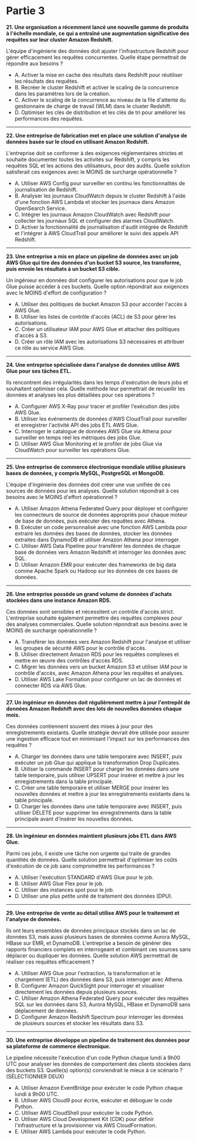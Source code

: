 # Partie 3

**21. Une organisation a récemment lancé une nouvelle gamme de produits à l'échelle mondiale, ce qui a entraîné une augmentation significative des requêtes sur leur cluster Amazon Redshift.**

L'équipe d'ingénierie des données doit ajuster l'infrastructure Redshift pour gérer efficacement les requêtes concurrentes. Quelle étape permettrait de répondre aux besoins ?

- A. Activer la mise en cache des résultats dans Redshift pour réutiliser les résultats des requêtes.
- B. Recréer le cluster Redshift et activer le scaling de la concurrence dans les paramètres lors de la création.
- C. Activer le scaling de la concurrence au niveau de la file d'attente du gestionnaire de charge de travail (WLM) dans le cluster Redshift.
- D. Optimiser les clés de distribution et les clés de tri pour améliorer les performances des requêtes.

---

**22. Une entreprise de fabrication met en place une solution d'analyse de données basée sur le cloud en utilisant Amazon Redshift.**

L'entreprise doit se conformer à des exigences réglementaires strictes et souhaite documenter toutes les activités sur Redshift, y compris les requêtes SQL et les actions des utilisateurs, pour des audits. Quelle solution satisferait ces exigences avec le MOINS de surcharge opérationnelle ?

- A. Utiliser AWS Config pour surveiller en continu les fonctionnalités de journalisation de Redshift.
- B. Analyser les journaux CloudWatch depuis le cluster Redshift à l'aide d'une fonction AWS Lambda et stocker les journaux dans Amazon OpenSearch Service.
- C. Intégrer les journaux Amazon CloudWatch avec Redshift pour collecter les journaux SQL et configurer des alarmes CloudWatch.
- D. Activer la fonctionnalité de journalisation d'audit intégrée de Redshift et l'intégrer à AWS CloudTrail pour améliorer le suivi des appels API Redshift.

---

**23. Une entreprise a mis en place un pipeline de données avec un job AWS Glue qui tire des données d'un bucket S3 source, les transforme, puis envoie les résultats à un bucket S3 cible.**

Un ingénieur en données doit configurer les autorisations pour que le job Glue puisse accéder à ces buckets. Quelle option répondrait aux exigences avec le MOINS d'effort de configuration ?

- A. Utiliser des politiques de bucket Amazon S3 pour accorder l'accès à AWS Glue.
- B. Utiliser les listes de contrôle d'accès (ACL) de S3 pour gérer les autorisations.
- C. Créer un utilisateur IAM pour AWS Glue et attacher des politiques d'accès à S3.
- D. Créer un rôle IAM avec les autorisations S3 nécessaires et attribuer ce rôle au service AWS Glue.

---

**24. Une entreprise spécialisée dans l'analyse de données utilise AWS Glue pour ses tâches ETL.**

Ils rencontrent des irrégularités dans les temps d'exécution de leurs jobs et souhaitent optimiser cela. Quelle méthode leur permettrait de recueillir les données et analyses les plus détaillées pour ces opérations ?

- A. Configurer AWS X-Ray pour tracer et profiler l'exécution des jobs AWS Glue.
- B. Utiliser les événements de données d'AWS CloudTrail pour surveiller et enregistrer l'activité API des jobs ETL AWS Glue.
- C. Interroger le catalogue de données AWS Glue via Athena pour surveiller en temps réel les métriques des jobs Glue.
- D. Utiliser AWS Glue Monitoring et le profiler de jobs Glue via CloudWatch pour surveiller les opérations Glue.

---

**25. Une entreprise de commerce électronique mondiale utilise plusieurs bases de données, y compris MySQL, PostgreSQL et MongoDB.**

L'équipe d'ingénierie des données doit créer une vue unifiée de ces sources de données pour les analyses. Quelle solution répondrait à ces besoins avec le MOINS d'effort opérationnel ?

- A. Utiliser Amazon Athena Federated Query pour déployer et configurer les connecteurs de source de données appropriés pour chaque moteur de base de données, puis exécuter des requêtes avec Athena.
- B. Exécuter un code personnalisé avec une fonction AWS Lambda pour extraire les données des bases de données, stocker les données extraites dans DynamoDB et utiliser Amazon Athena pour interroger.
- C. Utiliser AWS Data Pipeline pour transférer les données de chaque base de données vers Amazon Redshift et interroger les données avec SQL.
- D. Utiliser Amazon EMR pour exécuter des frameworks de big data comme Apache Spark ou Hadoop sur les données de ces bases de données.

---

**26. Une entreprise possède un grand volume de données d'achats stockées dans une instance Amazon RDS.**

Ces données sont sensibles et nécessitent un contrôle d'accès strict. L'entreprise souhaite également permettre des requêtes complexes pour des analyses commerciales. Quelle solution répondrait aux besoins avec le MOINS de surcharge opérationnelle ?

- A. Transférer les données vers Amazon Redshift pour l'analyse et utiliser les groupes de sécurité AWS pour le contrôle d'accès.
- B. Utiliser directement Amazon RDS pour les requêtes complexes et mettre en œuvre des contrôles d'accès RDS.
- C. Migrer les données vers un bucket Amazon S3 et utiliser IAM pour le contrôle d'accès, avec Amazon Athena pour les requêtes et analyses.
- D. Utiliser AWS Lake Formation pour configurer un lac de données et connecter RDS via AWS Glue.

---

**27. Un ingénieur en données doit régulièrement mettre à jour l'entrepôt de données Amazon Redshift avec des lots de nouvelles données chaque mois.**

Ces données contiennent souvent des mises à jour pour des enregistrements existants. Quelle stratégie devrait être utilisée pour assurer une ingestion efficace tout en minimisant l'impact sur les performances des requêtes ?

- A. Charger les données dans une table temporaire avec INSERT, puis exécuter un job Glue qui applique la transformation Drop Duplicates.
- B. Utiliser la commande INSERT pour charger les données dans une table temporaire, puis utiliser UPSERT pour insérer et mettre à jour les enregistrements dans la table principale.
- C. Créer une table temporaire et utiliser MERGE pour insérer les nouvelles données et mettre à jour les enregistrements existants dans la table principale.
- D. Charger les données dans une table temporaire avec INSERT, puis utiliser DELETE pour supprimer les enregistrements dans la table principale avant d'insérer les nouvelles données.

---

**28. Un ingénieur en données maintient plusieurs jobs ETL dans AWS Glue.**

Parmi ces jobs, il existe une tâche non urgente qui traite de grandes quantités de données. Quelle solution permettrait d'optimiser les coûts d'exécution de ce job sans compromettre les performances ?

- A. Utiliser l'exécution STANDARD d'AWS Glue pour le job.
- B. Utiliser AWS Glue Flex pour le job.
- C. Utiliser des instances spot pour le job.
- D. Utiliser une plus petite unité de traitement des données (DPU).

---

**29. Une entreprise de vente au détail utilise AWS pour le traitement et l'analyse de données.**

Ils ont leurs ensembles de données principaux stockés dans un lac de données S3, mais aussi plusieurs bases de données comme Aurora MySQL, HBase sur EMR, et DynamoDB. L'entreprise a besoin de générer des rapports financiers complets en interrogeant et combinant ces sources sans déplacer ou dupliquer les données. Quelle solution AWS permettrait de réaliser ces requêtes efficacement ?

- A. Utiliser AWS Glue pour l'extraction, la transformation et le chargement (ETL) des données dans S3, puis interroger avec Athena.
- B. Configurer Amazon QuickSight pour interroger et visualiser directement les données depuis plusieurs sources.
- C. Utiliser Amazon Athena Federated Query pour exécuter des requêtes SQL sur les données dans S3, Aurora MySQL, HBase et DynamoDB sans déplacement de données.
- D. Configurer Amazon Redshift Spectrum pour interroger les données de plusieurs sources et stocker les résultats dans S3.

---

**30. Une entreprise développe un pipeline de traitement des données pour sa plateforme de commerce électronique.**

Le pipeline nécessite l'exécution d'un code Python chaque lundi à 9h00 UTC pour analyser les données de comportement des clients stockées dans des buckets S3. Quelle(s) option(s) conviendrait le mieux à ce scénario ? (SÉLECTIONNER DEUX)

- A. Utiliser Amazon EventBridge pour exécuter le code Python chaque lundi à 9h00 UTC.
- B. Utiliser AWS Cloud9 pour écrire, exécuter et déboguer le code Python.
- C. Utiliser AWS CloudShell pour exécuter le code Python.
- D. Utiliser AWS Cloud Development Kit (CDK) pour définir l'infrastructure et la provisionner via AWS CloudFormation.
- E. Utiliser AWS Lambda pour exécuter le code Python.

